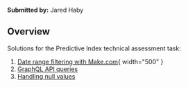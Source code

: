 **Submitted by:** Jared Haby   

## Overview
Solutions for the Predictive Index technical assessment task:
1. [Date range filtering with Make.com](/task1){ width="500" }
2. [GraphQL API queries](/task2)  
3. [Handling null values](/task3)  


